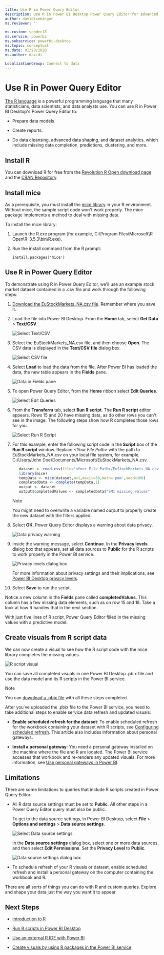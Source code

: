 ```yaml
---
title: Use R in Power Query Editor
description: Use R in Power BI Desktop Power Query Editor for advanced analytics.
author: davidiseminger
ms.reviewer: ''

ms.custom: seodec18
ms.service: powerbi
ms.subservice: powerbi-desktop
ms.topic: conceptual
ms.date: 01/28/2020
ms.author: davidi

LocalizationGroup: Connect to data
---
```

# Use R in Power Query Editor

[The R language](https://mran.microsoft.com/documents/what-is-r) is a powerful programming language that many statisticians, data scientists, and data analysts use. You can use R in Power BI Desktop's Power Query Editor to:

* Prepare data models.

* Create reports.

* Do data cleansing, advanced data shaping, and dataset analytics, which include missing data completion, predictions, clustering, and more.  

## Install R

You can download R for free from the [Revolution R Open download page](https://mran.revolutionanalytics.com/download/) and the [CRAN Repository](https://cran.r-project.org/bin/windows/base/).

## Install mice

As a prerequisite, you must install the [mice library](https://www.rdocumentation.org/packages/mice/versions/3.5.0/topics/mice) in your R environment. Without mice, the sample script code won't work properly. The mice package implements a method to deal with missing data.

To install the mice library:

1. Launch the R.exe program (for example, C:\Program Files\Microsoft\R Open\R-3.5.3\bin\R.exe).  

2. Run the install command from the R prompt:

   ``` 
   install.packages('mice') 
   ```

## Use R in Power Query Editor

To demonstrate using R in Power Query Editor, we'll use an example stock market dataset contained in  a .csv file and work through the following steps:

1. [Download the EuStockMarkets_NA.csv file](https://download.microsoft.com/download/F/8/A/F8AA9DC9-8545-4AAE-9305-27AD1D01DC03/EuStockMarkets_NA.csv). Remember where you save it.

1. Load the file into Power BI Desktop. From the **Home** tab, select **Get Data** > **Text/CSV**.

   ![Select Text/CSV](media/desktop-r-in-query-editor/r-in-query-editor_1.png)

1. Select the EuStockMarkets_NA.csv file, and then choose **Open**. The CSV data is displayed in the **Text/CSV file** dialog box.

   ![Select CSV file](media/desktop-r-in-query-editor/r-in-query-editor_2.png)

1. Select **Load** to load the data from the file. After Power BI has loaded the data, the new table appears in the **Fields** pane.

   ![Data in Fields pane](media/desktop-r-in-query-editor/r-in-query-editor_3.png)

1. To open Power Query Editor, from the **Home** ribbon select **Edit Queries**.

   ![Select Edit Queries](media/desktop-r-in-query-editor/r-in-query-editor_4.png)

1. From the **Transform** tab, select **Run R script**. The **Run R script** editor appears. Rows 15 and 20 have missing data, as do other rows you can't see in the image. The following steps show how R completes those rows for you.

   ![Select Run R Script](media/desktop-r-in-query-editor/r-in-query-editor_5d.png)

1. For this example, enter the following script code in the **Script** box of the **Run R script** window. Replace *&lt;Your File Path&gt;* with the path to EuStockMarkets_NA.csv on your local file system, for example, C:/Users/John Doe/Documents/Microsoft/EuStockMarkets_NA.csv.

    ```r
       dataset <- read.csv(file="<Your File Path>/EuStockMarkets_NA.csv", header=TRUE, sep=",")
       library(mice)
       tempData <- mice(dataset,m=1,maxit=50,meth='pmm',seed=100)
       completedData <- complete(tempData,1)
       output <- dataset
       output$completedValues <- completedData$"SMI missing values"
    ```

    > [!NOTE]
    > You might need to overwrite a variable named *output* to properly create the new dataset with the filters applied.

7. Select **OK**. Power Query Editor displays a warning about data privacy.

   ![Data privacy warning](media/desktop-r-in-query-editor/r-in-query-editor_6.png)
8. Inside the warning message, select **Continue**. In the **Privacy levels** dialog box that appears, set all data sources to **Public** for the R scripts to work properly in the Power BI service. 

   ![Privacy levels dialog box](media/desktop-r-in-query-editor/r-in-query-editor_7.png)

   For more information about privacy settings and their implications, see [Power BI Desktop privacy levels](../admin/desktop-privacy-levels.md).

 9. Select **Save** to run the script. 

   Notice a new column in the **Fields** pane called **completedValues**. This column has a few missing data elements, such as on row 15 and 18. Take a look at how R handles that in the next section.

   With just five lines of R script, Power Query Editor filled in the missing values with a predictive model.

## Create visuals from R script data

We can now create a visual to see how the R script code with the mice library completes the missing values.

![R script visual](media/desktop-r-in-query-editor/r-in-query-editor_8a.png)

You can save all completed visuals in one Power BI Desktop .pbix file and use the data model and its R scripts in the Power BI service.

> [!NOTE]
> You can [download a .pbix file](https://download.microsoft.com/download/F/8/A/F8AA9DC9-8545-4AAE-9305-27AD1D01DC03/Complete%20Values%20with%20R%20in%20PQ.pbix) with all these steps completed.

After you've uploaded the .pbix file to the Power BI service, you need to take additional steps to enable service data refresh and updated visuals:  

* **Enable scheduled refresh for the dataset**: To enable scheduled refresh for the workbook containing your dataset with R scripts, see [Configuring scheduled refresh](refresh-scheduled-refresh.md). This article also includes information about personal gateways.

* **Install a personal gateway**: You need a personal gateway installed on the machine where the file and R are located. The Power BI service accesses that workbook and re-renders any updated visuals. For more information, see [Use personal gateways in Power BI](service-gateway-personal-mode.md).

## Limitations

There are some limitations to queries that include R scripts created in Power Query Editor:

* All R data source settings must be set to **Public**. All other steps in a Power Query Editor query must also be public. 

   To get to the data source settings, in Power BI Desktop, select **File** > **Options and settings** > **Data source settings**.

   ![Select Data source settings](media/desktop-r-in-query-editor/r-in-query-editor_9.png)

   In the **Data source settings** dialog box, select one or more data sources, and then select **Edit Permissions**. Set the **Privacy Level** to **Public**.

   ![Data source settings dialog box](media/desktop-r-in-query-editor/r-in-query-editor_10.png)  
  
* To schedule refresh of your R visuals or dataset, enable scheduled refresh and install a personal gateway on the computer containing the workbook and R. 

There are all sorts of things you can do with R and custom queries. Explore and shape your data just the way you want it to appear.

## Next Steps

* [Introduction to R](https://mran.microsoft.com/documents/what-is-r) 

* [Run R scripts in Power BI Desktop](desktop-r-scripts.md) 

* [Use an external R IDE with Power BI](desktop-r-ide.md) 

* [Create visuals by using R packages in the Power BI service](service-r-packages-support.md)
